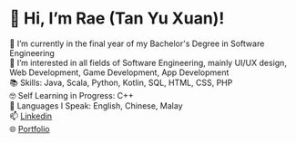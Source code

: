 # 👋 Hi, I’m Rae (Tan Yu Xuan)!  
🌱 I’m currently in the final year of my Bachelor's Degree in Software Engineering  
👀 I’m interested in all fields of Software Engineering, mainly UI/UX design, Web Development, Game Development, App Development  
📚 Skills: Java, Scala, Python, Kotlin, SQL, HTML, CSS, PHP    
🤓 Self Learning in Progress: C++  
💬 Languages I Speak: English, Chinese, Malay  
📫 [Linkedin](https://www.linkedin.com/in/yu-xuan-tan-128097315/)  
🌐 [Portfolio](https://rae-yx.github.io/portfolio/)  

<!---
rae-yx/rae-yx is a ✨ special ✨ repository because its `README.md` (this file) appears on your GitHub profile.
You can click the Preview link to take a look at your changes.
--->
